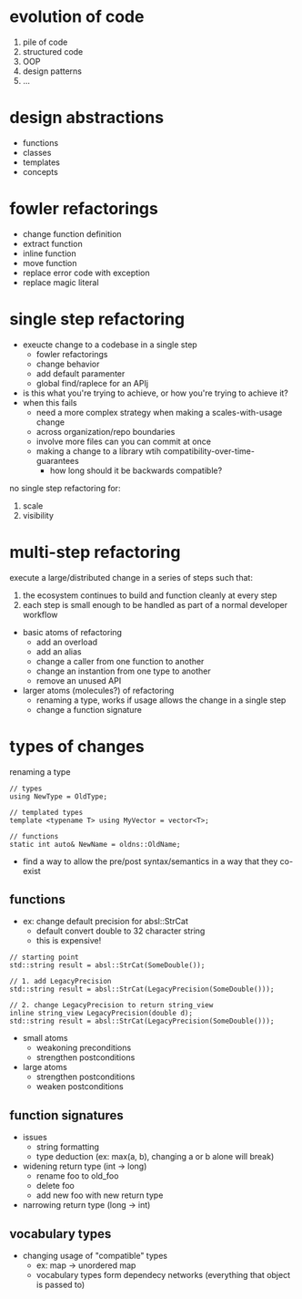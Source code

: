 # evolution of code
1. pile of code
2. structured code
3. OOP
4. design patterns
5. ...

# design abstractions
* functions
* classes
* templates
* concepts

# fowler refactorings
* change function definition
* extract function
* inline function
* move function
* replace error code with exception
* replace magic literal

# single step refactoring
* exeucte change to a codebase in a single step
  * fowler refactorings
  * change behavior
  * add default paramenter
  * global find/raplece for an APIj
* is this what you're trying to achieve, or how you're trying to achieve it?
* when this fails
  * need a more complex strategy when making a scales-with-usage change
  * across organization/repo boundaries
  * involve more files can you can commit at once
  * making a change to a library wtih compatibility-over-time-guarantees
    * how long should it be backwards compatible?

no single step refactoring for:
1. scale
2. visibility

# multi-step refactoring
execute a large/distributed change in a series of steps such that:
1. the ecosystem continues to build and function cleanly at every step
2. each step is small enough to be handled as part of a normal developer workflow
* basic atoms of refactoring
  * add an overload
  * add an alias
  * change a caller from one function to another
  * change an instantion from one type to another
  * remove an unused API
* larger atoms (molecules?) of refactoring
  * renaming a type, works if usage allows the change in a single step
  * change a function signature

# types of changes
renaming a type

```
// types
using NewType = OldType;

// templated types
template <typename T> using MyVector = vector<T>;

// functions
static int auto& NewName = oldns::OldName;
```
* find a way to allow the pre/post syntax/semantics in a way that they co-exist

## functions
* ex: change default precision for absl::StrCat
  * default convert double to 32 character string
  * this is expensive!

```
// starting point
std::string result = absl::StrCat(SomeDouble());

// 1. add LegacyPrecision
std::string result = absl::StrCat(LegacyPrecision(SomeDouble()));

// 2. change LegacyPrecision to return string_view
inline string_view LegacyPrecision(double d);
std::string result = absl::StrCat(LegacyPrecision(SomeDouble()));
```

* small atoms
  * weakoning preconditions
  * strengthen postconditions
* large atoms
  * strengthen postconditions
  * weaken postconditions

## function signatures
* issues
  * string formatting
  * type deduction (ex: max(a, b), changing a or b alone will break)
* widening return type (int -> long)
  * rename foo to old_foo
  * delete foo
  * add new foo with new return type
* narrowing return type (long -> int)

## vocabulary types
* changing usage of "compatible" types
  * ex: map -> unordered map
  * vocabulary types form dependecy networks (everything that object is passed to)
